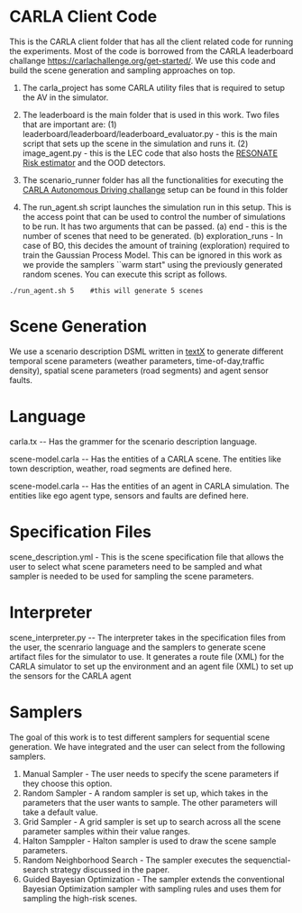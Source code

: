 # CARLA Client Code

This is the CARLA client folder that has all the client related code for running the experiments. Most of the code is borrowed from the CARLA leaderboard challange https://carlachallenge.org/get-started/. We use this code and build the scene generation and sampling approaches on top. 


1. The carla_project has some CARLA utility files that is required to setup the AV in the simulator.

2. The leaderboard is the main folder that is used in this work. Two files that are important are: (1) leaderboard/leaderboard/leaderboard_evaluator.py - this is the main script that sets up the scene in the simulation and runs it. (2) image_agent.py - this is the LEC code that also hosts the [RESONATE Risk estimator](https://github.com/scope-lab-vu/Resonate) and the OOD detectors. 

3. The scenario_runner folder has all the functionalities for executing the [CARLA Autonomous Driving challange](https://carlachallenge.org/) setup can be found in this folder

4. The run_agent.sh script launches the simulation run in this setup. This is the access point that can be used to control the number of simulations to be run. It has two arguments that can be passed. (a) end - this is the number of scenes that need to be generated. (b) exploration_runs - In case of BO, this decides the amount of training (exploration) required to train the Gaussian Process Model. This can be ignored in this work as we provide the samplers ``warm start" using the previously generated random scenes. You can execute this script as follows.

```
./run_agent.sh 5    #this will generate 5 scenes
```

# Scene Generation

We use a scenario description DSML written in [textX](https://textx.github.io/textX/stable/) to generate different temporal scene parameters (weather parameters, time-of-day,traffic density), spatial scene parameters (road segments) and agent sensor faults.

# Language

carla.tx -- Has the grammer for the scenario description language. 

scene-model.carla -- Has the entities of a CARLA scene. The entities like town description, weather, road segments are defined here.

scene-model.carla -- Has the entities of an agent in CARLA simulation. The entities like ego agent type, sensors and faults are defined here.

# Specification Files

scene_description.yml - This is the scene specification file that allows the user to select what scene parameters need to be sampled and what sampler is needed to be used for sampling the scene parameters. 

# Interpreter

scene_interpreter.py -- The interpreter takes in the specification files from the user, the scenrario language and the samplers to generate scene artifact files for the simulator to use. It generates a route file (XML) for the CARLA simulator to set up the environment and an agent file (XML) to set up the sensors for the CARLA agent  


# Samplers

The goal of this work is to test different samplers for sequential scene generation. We have integrated and the user can select from the following samplers.

1. Manual Sampler - The user needs to specify the scene parameters if they choose this option.
2. Random Sampler - A random sampler is set up, which takes in the parameters that the user wants to sample. The other parameters will take a default value.
3. Grid Sampler - A grid sampler is set up to search across all the scene parameter samples within their value ranges.
4. Halton Samppler - Halton sampler is used to draw the scene sample parameters.
5. Random Neighborhood Search - The sampler executes the sequenctial-search strategy discussed in the paper.
6. Guided Bayesian Optimization - The sampler extends the conventional Bayesian Optimization sampler with sampling rules and uses them for sampling the high-risk scenes. 
```
